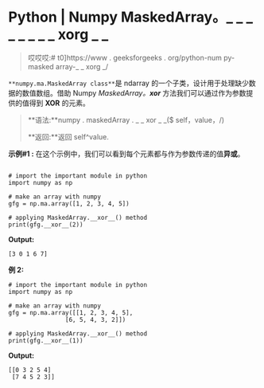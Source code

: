 # Python | Numpy MaskedArray。_ _ _ _ _ _ _ _ xorg _ _

> 哎哎哎:# t0]https://www . geeksforgeeks . org/python-num py-masked array-_ _ xorg _/

`**numpy.ma.MaskedArray class**`是 ndarray 的一个子类，设计用于处理缺少数据的数值数组。借助 Numpy *MaskedArray。__xor__* 方法我们可以通过作为参数提供的值得到 **XOR** 的元素。

> **语法:**numpy . maskedArray . _ _ xor _ _($ self，value，/)
> 
> **返回:**返回 self^value.

**示例#1 :**
在这个示例中，我们可以看到每个元素都与作为参数传递的值**异或**。

```

# import the important module in python 
import numpy as np 

# make an array with numpy 
gfg = np.ma.array([1, 2, 3, 4, 5]) 

# applying MaskedArray.__xor__() method 
print(gfg.__xor__(2)) 
```

**Output:**

```
[3 0 1 6 7]

```

**例 2:**

```
# import the important module in python 
import numpy as np 

# make an array with numpy 
gfg = np.ma.array([[1, 2, 3, 4, 5], 
                [6, 5, 4, 3, 2]]) 

# applying MaskedArray.__xor__() method 
print(gfg.__xor__(1)) 
```

**Output:**

```
[[0 3 2 5 4]
 [7 4 5 2 3]]

```